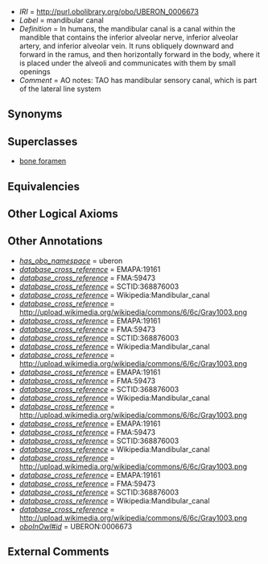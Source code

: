  * *IRI* = http://purl.obolibrary.org/obo/UBERON_0006673
 * *Label* = mandibular canal
 * *Definition* = In humans, the mandibular canal is a canal within the mandible that contains the inferior alveolar nerve, inferior alveolar artery, and inferior alveolar vein. It runs obliquely downward and forward in the ramus, and then horizontally forward in the body, where it is placed under the alveoli and communicates with them by small openings
 * *Comment* = AO notes: TAO has mandibular sensory canal, which is part of the lateral line system

## Synonyms


## Superclasses

 * [bone foramen](../../UBERON/44/UBERON_0005744.md)

## Equivalencies


## Other Logical Axioms


## Other Annotations

 * *[has_obo_namespace](../../ce/oboInOwl#hasOBONamespace.md)* = uberon
 * *[database_cross_reference](../../ef/oboInOwl#hasDbXref.md)* = EMAPA:19161
 * *[database_cross_reference](../../ef/oboInOwl#hasDbXref.md)* = FMA:59473
 * *[database_cross_reference](../../ef/oboInOwl#hasDbXref.md)* = SCTID:368876003
 * *[database_cross_reference](../../ef/oboInOwl#hasDbXref.md)* = Wikipedia:Mandibular_canal
 * *[database_cross_reference](../../ef/oboInOwl#hasDbXref.md)* = http://upload.wikimedia.org/wikipedia/commons/6/6c/Gray1003.png
 * *[database_cross_reference](../../ef/oboInOwl#hasDbXref.md)* = EMAPA:19161
 * *[database_cross_reference](../../ef/oboInOwl#hasDbXref.md)* = FMA:59473
 * *[database_cross_reference](../../ef/oboInOwl#hasDbXref.md)* = SCTID:368876003
 * *[database_cross_reference](../../ef/oboInOwl#hasDbXref.md)* = Wikipedia:Mandibular_canal
 * *[database_cross_reference](../../ef/oboInOwl#hasDbXref.md)* = http://upload.wikimedia.org/wikipedia/commons/6/6c/Gray1003.png
 * *[database_cross_reference](../../ef/oboInOwl#hasDbXref.md)* = EMAPA:19161
 * *[database_cross_reference](../../ef/oboInOwl#hasDbXref.md)* = FMA:59473
 * *[database_cross_reference](../../ef/oboInOwl#hasDbXref.md)* = SCTID:368876003
 * *[database_cross_reference](../../ef/oboInOwl#hasDbXref.md)* = Wikipedia:Mandibular_canal
 * *[database_cross_reference](../../ef/oboInOwl#hasDbXref.md)* = http://upload.wikimedia.org/wikipedia/commons/6/6c/Gray1003.png
 * *[database_cross_reference](../../ef/oboInOwl#hasDbXref.md)* = EMAPA:19161
 * *[database_cross_reference](../../ef/oboInOwl#hasDbXref.md)* = FMA:59473
 * *[database_cross_reference](../../ef/oboInOwl#hasDbXref.md)* = SCTID:368876003
 * *[database_cross_reference](../../ef/oboInOwl#hasDbXref.md)* = Wikipedia:Mandibular_canal
 * *[database_cross_reference](../../ef/oboInOwl#hasDbXref.md)* = http://upload.wikimedia.org/wikipedia/commons/6/6c/Gray1003.png
 * *[database_cross_reference](../../ef/oboInOwl#hasDbXref.md)* = EMAPA:19161
 * *[database_cross_reference](../../ef/oboInOwl#hasDbXref.md)* = FMA:59473
 * *[database_cross_reference](../../ef/oboInOwl#hasDbXref.md)* = SCTID:368876003
 * *[database_cross_reference](../../ef/oboInOwl#hasDbXref.md)* = Wikipedia:Mandibular_canal
 * *[database_cross_reference](../../ef/oboInOwl#hasDbXref.md)* = http://upload.wikimedia.org/wikipedia/commons/6/6c/Gray1003.png
 * *[oboInOwl#id](../../id/oboInOwl#id.md)* = UBERON:0006673

## External Comments

